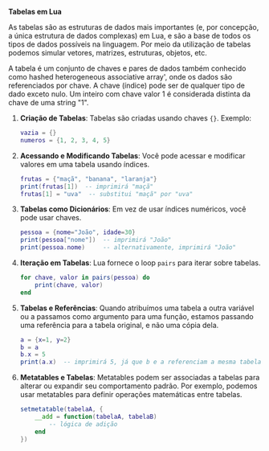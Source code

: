 **Tabelas em Lua**

As tabelas são as estruturas de dados mais importantes (e, por concepção, a única estrutura de dados complexas) em Lua, e são a base de todos os tipos de dados possíveis na linguagem. Por meio da utilização de tabelas podemos simular vetores, matrizes, estruturas, objetos, etc.

A tabela é um conjunto de chaves e pares de dados também conhecido como hashed heterogeneous associative array', onde os dados são referenciados por chave. A chave (índice) pode ser de qualquer tipo de dado exceto nulo. Um inteiro com chave valor 1 é considerada distinta da chave de uma string "1".

1. **Criação de Tabelas**:
   Tabelas são criadas usando chaves `{}`. Exemplo:

   ```lua
   vazia = {}
   numeros = {1, 2, 3, 4, 5}
   ```

2. **Acessando e Modificando Tabelas**:
   Você pode acessar e modificar valores em uma tabela usando índices.

   ```lua
   frutas = {"maçã", "banana", "laranja"}
   print(frutas[1])  -- imprimirá "maçã"
   frutas[1] = "uva"  -- substitui "maçã" por "uva"
   ```

3. **Tabelas como Dicionários**:
   Em vez de usar índices numéricos, você pode usar chaves.

   ```lua
   pessoa = {nome="João", idade=30}
   print(pessoa["nome"])  -- imprimirá "João"
   print(pessoa.nome)     -- alternativamente, imprimirá "João"
   ```

4. **Iteração em Tabelas**:
   Lua fornece o loop `pairs` para iterar sobre tabelas.

   ```lua
   for chave, valor in pairs(pessoa) do
       print(chave, valor)
   end
   ```

5. **Tabelas e Referências**:
   Quando atribuímos uma tabela a outra variável ou a passamos como argumento para uma função, estamos passando uma referência para a tabela original, e não uma cópia dela.

   ```lua
   a = {x=1, y=2}
   b = a
   b.x = 5
   print(a.x)  -- imprimirá 5, já que b e a referenciam a mesma tabela
   ```

6. **Metatables e Tabelas**:
   Metatables podem ser associadas a tabelas para alterar ou expandir seu comportamento padrão. Por exemplo, podemos usar metatables para definir operações matemáticas entre tabelas.
   ```lua
   setmetatable(tabelaA, {
       __add = function(tabelaA, tabelaB)
           -- lógica de adição
       end
   })
   ```
